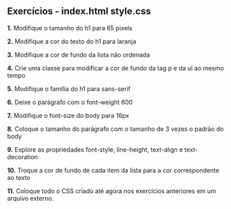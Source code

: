 ## Exercícios - index.html style.css

**1.** Modifique o tamanho do h1 para 65 pixels

**2.** Modifique a cor do texto do h1 para laranja

**3.** Modifique a cor de fundo da lista não ordenada

**4.** Crie uma classe para modificar a cor de fundo da tag p e da ul ao mesmo tempo

**5.** Modifique o família do h1 para sans-serif

**6.** Deixe o parágrafo com o font-weight 600

**7.** Modifique o font-size do body para 16px

**8.** Coloque o tamanho do parágrafo com o tamanho de 3 vezes o padrão do body

**9.** Explore as propriedades font-style, line-height, text-align e text-decoration

**10.** Troque a cor de fundo de cada item da lista para a cor correspondente ao texto

**11.** Coloque todo o CSS criado até agora nos exercícios anteriores em um arquivo externo.